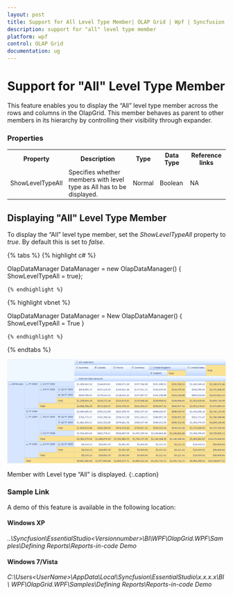 ```yaml
---
layout: post
title: Support for All Level Type Member| OLAP Grid | Wpf | Syncfusion
description: support for "all" level type member 
platform: wpf
control: OLAP Grid
documentation: ug
---
```


# Support for "All" Level Type Member 

This feature enables you to display the “All” level type member across the rows and columns in the OlapGrid. This member behaves as parent to other members in its hierarchy by controlling their visibility through expander. 

###  Properties



<table>
<tr>
<th>
Property</th><th>
Description</th><th>
Type</th><th>
Data Type</th><th>
Reference links</th></tr>
<tr>
<td>
ShowLevelTypeAll </td><td>
Specifies whether members with level type as All has to be displayed.  </td><td>
Normal </td><td>
Boolean </td><td>
NA </td></tr>
</table>


## Displaying "All" Level Type Member

To display the “All” level type member, set the _ShowLevelTypeAll_ property to _true_. By default this is set to _false_.  

{% tabs %}
  {% highlight c# %}

    

OlapDataManager DataManager = new OlapDataManager() { ShowLevelTypeAll = true};

    {% endhighlight %}





  {% highlight vbnet %}

    



OlapDataManager DataManager = New OlapDataManager() { ShowLevelTypeAll = True }

    {% endhighlight %}



{% endtabs %}



![](Support-for-All-Level-Type-Member_images/Support-for-All-Level-Type-Member_img1.png)


Member with Level type “All” is displayed.
{:.caption}

### Sample Link

A demo of this feature is available in the following location:

#### Windows XP

_..\Syncfusion\EssentialStudio\<Versionnumber>\BI\WPF\OlapGrid.WPF\Samples\Defining Reports\Reports-in-code Demo_

#### Windows 7/Vista

_C:\Users\<UserName>\AppData\Local\Syncfusion\EssentialStudio\x.x.x.x\BI\ WPF\OlapGrid.WPF\Samples\Defining Reports\Reports-in-code Demo_

